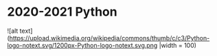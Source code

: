 # 2020-2021 Python
![alt text](https://upload.wikimedia.org/wikipedia/commons/thumb/c/c3/Python-logo-notext.svg/1200px-Python-logo-notext.svg.png |width = 100)
